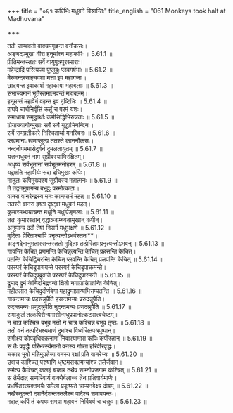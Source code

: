 +++
title = "०६१ कपिभिः मधुवने विश्रान्तिः"
title_english = "061 Monkeys took halt at Madhuvana"

+++


  
ततो जाम्बवतो वाक्यमगृह्णन्त वनौकसः।  
अङ्गदप्रमुखा वीरा हनूमांश्च महाकपिः ॥ 5.61.1 ॥   
प्रीतिमन्तस्ततः सर्वे वायुपुत्रपुरस्सराः।  
महेन्द्राद्रिं परित्यज्य पुप्लुवुः प्लवगर्षभाः ॥ 5.61.2 ॥   
मेरुमन्दरसङ्काशा मत्ता इव महागजाः।  
छादयन्त इवाकाशं महाकाया महाबलाः ॥ 5.61.3 ॥   
सभाज्यमानं भूतैस्तमात्मवन्तं महाबलम्।  
हनूमन्तं महावेगं वहन्त इव दृष्टिभिः ॥ 5.61.4 ॥   
राघवे चार्थनिर्वृत्तिं कर्तुं च परमं यशः।  
समाधाय समृद्धार्थाः कर्मसिद्धिभिरुन्नताः ॥ 5.61.5 ॥   
प्रियाख्यानोन्मुखाः सर्वे सर्वे युद्धाभिनन्दिनः।  
सर्वे रामप्रतीकारे निश्चितार्था मनस्विनः ॥ 5.61.6 ॥   
प्लवमानाः खमाप्लुत्य ततस्ते काननौकसः।  
नन्दनोपममासेदुर्वनं द्रुमलतायुतम् ॥ 5.61.7 ॥   
यत्तन्मधुवनं नाम सुग्रीवस्याभिरक्षितम्।  
अधृष्यं सर्वभूतानां सर्वभूतमनोहरम् ॥ 5.61.8 ॥   
यद्रक्षति महावीर्यः सदा दधिमुखः कपिः।  
मातुलः कपिमुख्यस्य सुग्रीवस्य महात्मनः ॥ 5.61.9 ॥   
ते तद्वनमुपागम्य बभूवुः परमोत्कटाः।  
वानरा वानरेन्द्रस्य मनः कान्ततमं महत् ॥ 5.61.10 ॥   
ततस्ते वानरा हृष्टा दृष्ट्वा मधुवनं महत्।  
कुमारमभ्ययाचन्त मधूनि मधुपिङ्गलाः ॥ 5.61.11 ॥   
ततः कुमारस्तान् वृद्धाञ्जाम्बवत्प्रमुखान् कपीन्।  
अनुमान्य ददौ तेषां निसर्गं मधुभक्षणे ॥ 5.61.12 ॥   
मुदिताः प्रेरिताश्चापि प्रनृत्यन्तोऽभवंस्ततः**।  
अङ्गदेनानुमतास्सन्तस्ततो मुदिताः तत्प्रेरिताः प्रनृत्यन्तोऽभवन् ॥ 5.61.13 ॥   
गायन्ति केचित् प्रणमन्ति केचिन्नृत्यन्ति केचित् प्रहसन्ति केचित्।  
पतन्ति केचिद्विचरन्ति केचित् प्लवन्ति केचित् प्रलपन्ति केचित् ॥ 5.61.14 ॥   
परस्परं केचिदुपाश्रयन्ते परस्परं केचिदुपाक्रमन्ते।  
परस्परं केचिदुपब्रुवन्ते परस्परं केचिदुपारमन्ते ॥ 5.61.15 ॥   
द्रुमाद् द्रुमं केचिदभिद्रवन्ते क्षितौ नगाग्रान्निपतन्ति केचित्।  
महीतलात् केचिदुदीर्णवेगा महाद्रुमाग्राण्यभिसम्पतन्ति ॥ 5.61.16 ॥   
गायन्तमन्यः प्रहसन्नुपैति हसन्तमन्यः प्ररुदन्नुपैति।  
रुदन्तमन्यः प्रणुदन्नुपैति नुदन्तमन्यः प्रणदन्नुपैति ॥ 5.61.17 ॥   
समाकुलं तत्कपिसैन्यमासीन्मधुप्रपानोत्कटसत्त्वचेष्टम्।  
न चात्र कश्चिन्न बभूव मत्तो न चात्र कश्चिन्न बभूव तृप्तः ॥ 5.61.18 ॥   
ततो वनं तत्परिभक्ष्यमाणं द्रुमांश्च विध्वंसितपत्रपुष्पान्।  
समीक्ष्य कोपदृधिवक्रनामा निवारयामास कपिः कपींस्तान् ॥ 5.61.19 ॥   
स तैः प्रवृद्धैः परिभर्त्स्यमानो वनस्य गोप्ता हरिवीरवृद्धः।  
चकार भूयो मतिमुग्रतेजा वनस्य रक्षां प्रति वानरेभ्यः ॥ 5.61.20 ॥   
उवाच कांश्चित् परुषाणि धृष्टमसक्तमन्यांश्च तलैर्जवान।  
समेत्य कैश्चित् कलहं चकार तथैव साम्नोपजगाम कंश्चित् ॥ 5.61.21 ॥   
स तैर्मदात् सम्परिवार्य वाक्यैर्बलाच्च तेन प्रतिवार्यमाणैः।  
प्रधर्षितस्त्यक्तभयैः समेत्य प्रकृष्यते चाप्यनवेक्ष्य दोषम् ॥ 5.61.22 ॥   
नखैस्तुदन्तो दशनैर्दशन्तस्तलैश्च पादैश्च समापयन्तः।  
मदात् कपिं तं कपयः समग्रा महावनं निर्विषयं च चक्रुः ॥ 5.61.23 ॥   
